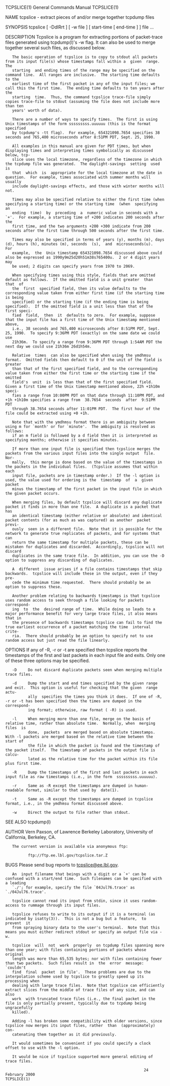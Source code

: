 TCPSLICE(1)                                                   General Commands Manual                                                  TCPSLICE(1)

NAME
       tcpslice - extract pieces of and/or merge together tcpdump files

SYNOPSIS
       tcpslice [ -DdlRrt ] [ -w file ]
                [ start-time [ end-time ] ] file ...

DESCRIPTION
       Tcpslice  is  a  program  for extracting portions of packet-trace files generated using tcpdump(l)'s -w flag.  It can also be used to merge
       together several such files, as discussed below.

       The basic operation of tcpslice is to copy to stdout all packets from its input file(s) whose timestamps fall within a  given  range.   The
       starting  and ending times of the range may be specified on the command line.  All ranges are inclusive.  The starting time defaults to the
       earliest time of the first packet in any of the input files; we call this the first time.  The ending time defaults to ten years after  the
       starting  time.  Thus, the command tcpslice trace-file simply copies trace-file to stdout (assuming the file does not include more than ten
       years' worth of data).

       There are a number of ways to specify times.  The first is using Unix timestamps of the form sssssssss.uuuuuu (this is the format specified
       by tcpdump's -tt flag).  For example, 654321098.7654 specifies 38 seconds and 765,400 microseconds after 8:51PM PDT, Sept. 25, 1990.

       All examples in this manual are given for PDT times, but when displaying times and interpreting times symbolically as discussed below, tcp‐
       slice uses the local timezone, regardless of the timezone in which the tcpdump file was generated.  The daylight-savings  setting  used  is
       that  which  is  appropriate for the local timezone at the date in question.  For example, times associated with summer months will usually
       include daylight-savings effects, and those with winter months will not.

       Times may also be specified relative to either the first time (when specifying a starting time) or the starting time  (when  specifying  an
       ending  time)  by  preceding  a  numeric value in seconds with a `+'.  For example, a starting time of +200 indicates 200 seconds after the
       first time, and the two arguments +200 +300 indicate from 200 seconds after the first time through 500 seconds after the first time.

       Times may also be specified in terms of years (y), months (m), days (d), hours (h), minutes (m), seconds  (s),  and  microseconds(u).   For
       example,  the  Unix timestamp 654321098.7654 discussed above could also be expressed as 1990y9m25d20h51m38s765400u.  2 or 4 digit years may
       be used; 2 digits can specify years from 1970 to 2069.

       When specifying times using this style, fields that are omitted default as follows.  If the omitted field is a unit greater  than  that  of
       the  first  specified field, then its value defaults to the corresponding value taken from either first time (if the starting time is being
       specified) or the starting time (if the ending time is being specified).  If the omitted field is a unit less than that of the first speci‐
       fied  field,  then  it  defaults to zero.  For example, suppose that the input file has a first time of the Unix timestamp mentioned above,
       i.e., 38 seconds and 765,400 microseconds after 8:51PM PDT, Sept. 25, 1990.  To specify 9:36PM PDT (exactly) on the same date we could  use
       21h36m.  To specify a range from 9:36PM PDT through 1:54AM PDT the next day we could use 21h36m 26d1h54m.

       Relative  times  can also be specified when using the ymdhmsu format.  Omitted fields then default to 0 if the unit of the field is greater
       than that of the first specified field, and to the corresponding value taken from either the first time or the starting time if the omitted
       field's  unit  is less than that of the first specified field.  Given a first time of the Unix timestamp mentioned above, 22h +1h10m speci‐
       fies a range from 10:00PM PDT on that date through 11:10PM PDT, and +1h +1h10m specifies a range from  38.7654  seconds  after  9:51PM  PDT
       through 38.7654 seconds after 11:01PM PDT.  The first hour of the file could be extracted using +0 +1h.

       Note that with the ymdhmsu format there is an ambiguity between using m for `month' or for `minute'.  The ambiguity is resolved as follows:
       if an m field is followed by a d field then it is interpreted as specifying months; otherwise it specifies minutes.

       If more than one input file is specified then tcpslice merges the packets from the various input files into the single output  file.   Nor‐
       mally,  this merge is done based on the value of the timestamps in the packets in the individual files.  (Tcpslice assumes that within each
       input file, packets are in timestamp order.)  If the -l option is used, the value used for ordering is the  timestamp  of  a  given  packet
       minus the timestamp of the first packet in the input file in which the given packet occurs.

       When merging files, by default tcpslice will discard any duplicate packet it finds in more than one file.  A duplicate is a packet that has
       an identical timestamp (either relative or absolute) and identical packet contents (for as much as was captured) as another  packet  previ‐
       ously  seen in a different file.  Note that it is possible for the network to generate true replicates of packets, and for systems that can
       return the same timestamp for multiple packets, these can be mistaken for duplicates and discarded.  Accordingly, tcpslice will not discard
       duplicates in the same trace file.  In addition, you can use the -D option to suppress any discarding of duplicates.

       A  different  issue arises if a file contains timestamps that skip backwards.  tcpslice will include these in the output, even if they pre‐
       cede the minimum time requested.  There should probably be an option to suppress these.

       Another problem relating to backwards timestamps is that tcpslice uses random access to seek through a file looking for packets correspond‐
       ing  to  the  desired range of time.  While doing so leads to a major performance benefit for very large trace files, it also means that in
       the presence of backwards timestamps tcpslice can fail to find the true earliest occurrence of a packet matching the time  interval  crite‐
       ria.  There should probably be an option to specify not to use random access but just read the file linearly.

OPTIONS
       If any of -R, -r or -t are specified then tcpslice reports the timestamps of the first and last packets in each input file and exits.  Only
       one of these three options may be specified.

       -D     Do not discard duplicate packets seen when merging multiple trace files.

       -d     Dump the start and end times specified by the given range and exit.  This option is useful for checking that the given  range  actu‐
              ally  specifies the times you think it does.  If one of -R, -r or -t has been specified then the times are dumped in the correspond‐
              ing format; otherwise, raw format ( -R) is used.

       -l     When merging more than one file, merge on the basis of relative time, rather than absolute time.  Normally, when  merging  files  is
              done,  packets  are merged based on absolute timestamps.  With -l packets are merged based on the relative time between the start of
              the file in which the packet is found and the timestamp of the packet itself.  The timestamp of packets in the output file is calcu‐
              lated as the relative time for the packet within its file plus first time.

       -R     Dump the timestamps of the first and last packets in each input file as raw timestamps (i.e., in the form  sssssssss.uuuuuu).

       -r     Same as -R except the timestamps are dumped in human-readable format, similar to that used by  date(1).

       -t     Same as -R except the timestamps are dumped in tcpslice format, i.e., in the ymdhmsu format discussed above.

       -w     Direct the output to file rather than stdout.

SEE ALSO
       tcpdump(l)

AUTHOR
       Vern Paxson, of Lawrence Berkeley Laboratory, University of California, Berkeley, CA.

       The current version is available via anonymous ftp:

              ftp://ftp.ee.lbl.gov/tcpslice.tar.Z

BUGS
       Please send bug reports to tcpslice@ee.lbl.gov.

       An  input filename that beings with a digit or a `+' can be confused with a start/end time.  Such filenames can be specified with a leading
       `./'; for example, specify the file `04Jul76.trace' as `./04Jul76.trace'.

       tcpslice cannot read its input from stdin, since it uses random-access to rummage through its input files.

       tcpslice refuses to write to its output if it is a terminal (as indicated by isatty(3)).  This is not a bug but a feature,  to  prevent  it
       from spraying binary data to the user's terminal.  Note that this means you must either redirect stdout or specify an output file via -w.

       tcpslice  will  not  work  properly  on tcpdump files spanning more than one year; with files containing portions of packets whose original
       length was more than 65,535 bytes; nor with files containing fewer than two packets.  Such files result in  the  error  message:  `couldn't
       find  final  packet  in file'.  These problems are due to the interpolation scheme used by tcpslice to greatly speed up its processing when
       dealing with large trace files.  Note that tcpslice can efficiently extract slices from the middle of trace files of any size, and can also
       work  with truncated trace files (i.e., the final packet in the file is only partially present, typically due to tcpdump being ungracefully
       killed).

       Adding -l has broken some compatibility with older versions, since tcpslice now merges its input files, rather  than  (approximately)  con‐
       catenating them together as it did previously.

       It would sometimes be convenient if you could specify a clock offset to use with the -l option.

       It would be nice if tcpslice supported more general editing of trace files.

                                                                 24 February 2000                                                      TCPSLICE(1)
